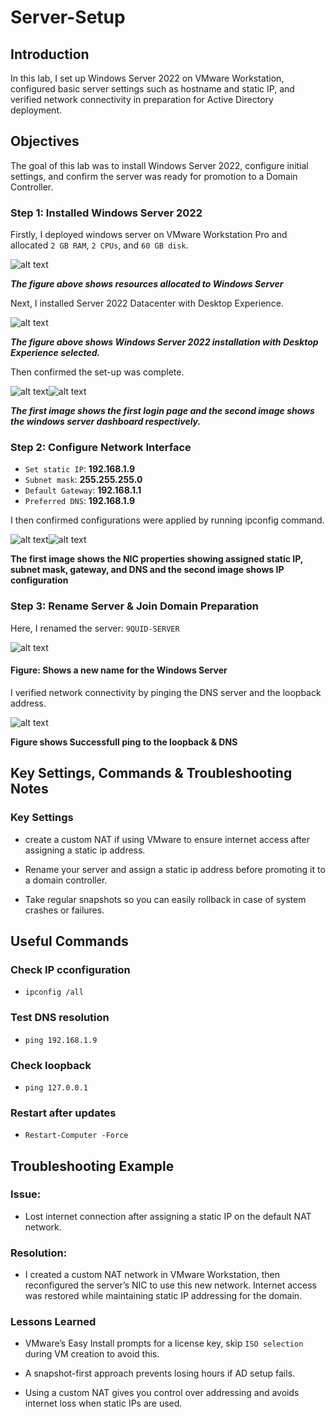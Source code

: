 # Server-Setup

## Introduction

In this lab, I set up Windows Server 2022 on VMware Workstation, configured basic server settings such as hostname and static IP, and verified network connectivity in preparation for Active Directory deployment.

## Objectives

The goal of this lab was to install Windows Server 2022, configure initial settings, and confirm the server was ready for promotion to a Domain Controller.

### Step 1: Installed Windows Server 2022

Firstly, I deployed windows server on VMware Workstation Pro and allocated `2 GB RAM`, `2 CPUs`, and `60 GB disk`.

![alt text](screenshots/01-vmware-vm-settings.png)

***The figure above shows resources allocated to Windows Server***

Next, I installed Server 2022 Datacenter with Desktop Experience.

![alt text](screenshots/02-server-setup-selection.png)

***The figure above shows Windows Server 2022 installation with Desktop Experience selected.***

Then confirmed the set-up was complete.

![alt text](screenshots/03-server-first-login.png)![alt text](screenshots/04-windows-server-dashboard.png)

***The first image shows the first login page and the second image shows the windows server dashboard respectively.***

### Step 2: Configure Network Interface

- `Set static IP`: **192.168.1.9**
- `Subnet mask`: **255.255.255.0**
- `Default Gateway`: **192.168.1.1**
- `Preferred DNS`: **192.168.1.9**

I then confirmed configurations were applied by running ipconfig command.

![alt text](screenshots/05_nic-config.png)![alt text](screenshots/06-IP-config.png)

**The first image shows the  NIC properties showing assigned static IP, subnet mask, gateway, and DNS and the second image shows IP configuration**

### Step 3: Rename Server & Join Domain Preparation

Here, I renamed the server: `9QUID-SERVER`

![alt text](screenshots/07-rename-Server.png)

#### Figure: Shows a new name for the Windows Server

I verified network connectivity by pinging the DNS server and the loopback address.

![alt text](<screenshots/08-ping-loopback & DNS.png>)

**Figure shows Successfull ping to the loopback & DNS**

## Key Settings, Commands & Troubleshooting Notes

### Key Settings

- create a custom NAT if using VMware to ensure internet access after assigning a static ip address.

- Rename your server and assign a static ip address before promoting it to a domain controller.

- Take regular snapshots so you can easily rollback in case of system crashes or failures.

## Useful Commands

### Check IP cconfiguration

- `ipconfig /all`

### Test DNS resolution

- `ping 192.168.1.9`

### Check loopback

- `ping 127.0.0.1`

### Restart after updates

- `Restart-Computer -Force`

## Troubleshooting Example

### Issue:

- Lost internet connection after assigning a static IP on the default NAT network.

### Resolution:

- I created a custom NAT network in VMware Workstation, then reconfigured the server’s NIC to use this new network. Internet access was restored while maintaining static IP addressing for the domain.

### Lessons Learned

- VMware’s Easy Install prompts for a license key, skip `ISO selection` during VM creation to avoid this.

- A snapshot-first approach prevents losing hours if AD setup fails.

- Using a custom NAT gives you control over addressing and avoids internet loss when static IPs are used.
